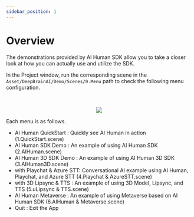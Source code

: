 ```yaml
---
sidebar_position: 1
---
```


# Overview

The demonstrations provided by AI Human SDK allow you to take a closer look at how you can actually use and utilize the SDK.

In the Project window, run the corresponding scene in the `Asset/DeepBrainAI/Demo/Scenes/0.Menu` path to check the following menu configuration.


<br/>

<p align="center">
<img src="/img/aihuman/unity/demo_menu.png" style={{zoom: "30%"}} />
</p>

Each menu is as follows.

- AI Human QuickStart : Quickly see AI Human in action (1.QuickStart.scene)
- AI Human SDK Demo : An example of using AI Human SDK (2.AIHuman.scene)
- AI Human 3D SDK Demo  : An example of using AI Human 3D SDK (3.AIHuman3D.scene)
- with Playchat & Azure STT: Conversational AI example using AI Human, Playchat, and Azure STT (4.Playchat & AzureSTT.scene)
- with 3D Lipsync & TTS : An example of using 3D Model, Lipsync, and TTS (5.uLipsync & TTS.scene)
- AI Human Metaverse : An example of using Metaverse based on AI Human SDK (6.AIHuman & Metaverse.scene)
- Quit : Exit the App
